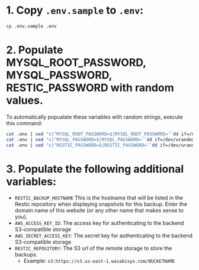 # 1. Copy `.env.sample` to `.env`:

```bash
cp .env.sample .env
```
# 2. Populate MYSQL_ROOT_PASSWORD, MYSQL_PASSWORD, RESTIC_PASSWORD with random values.

To automatically popualate these variables with random strings, execute this command:

```bash
cat .env | sed "s|^MYSQL_ROOT_PASSWORD=$|MYSQL_ROOT_PASSWORD='`dd if=/dev/urandom bs=1 count=32 status=none | base64`'|g" > .env
cat .env | sed "s|^MYSQL_PASSWORD=$|MYSQL_PASSWORD='`dd if=/dev/urandom bs=1 count=32 status=none | base64`'|g" > .env
cat .env | sed "s|^RESTIC_PASSWORD=$|RESTIC_PASSWORD='`dd if=/dev/urandom bs=1 count=32 status=none | base64`'|g" > .env
```

# 3. Populate the following additional variables:

- `RESTIC_BACKUP_HOSTNAME` This is the hostname that will be listed in the Restic repository when displaying snapshots for this backup. Enter the domain name of this website (or any other name that makes sense to you).
- `AWS_ACCESS_KEY_ID`: The access key for authenticating to the backend S3-compatible storage
- `AWS_SECRET_ACCESS_KEY`: The secret key for authenticating to the backend S3-compatible storage
- `RESTIC_REPOSITORY`: The S3 url of the remote storage to store the backups.
    - Example: `s3:https://s3.us-east-1.wasabisys.com/BUCKETNAME`